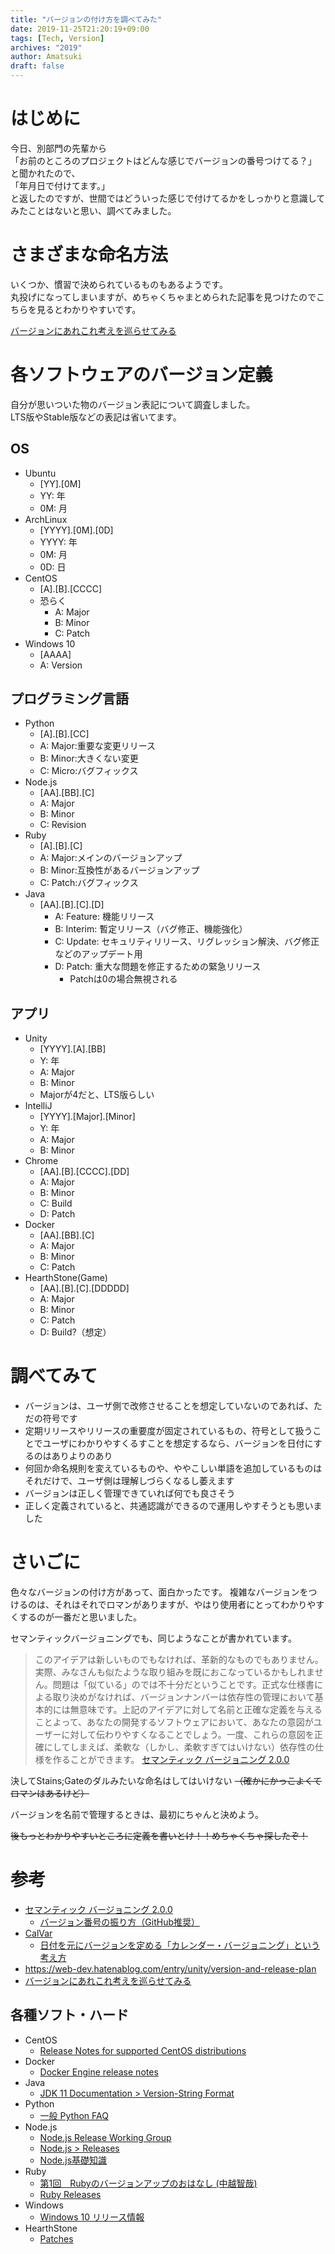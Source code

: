 ```yaml
---
title: "バージョンの付け方を調べてみた"
date: 2019-11-25T21:20:19+09:00
tags: [Tech, Version]
archives: "2019"
author: Amatsuki
draft: false
---
```

# はじめに
今日、別部門の先輩から  
「お前のところのプロジェクトはどんな感じでバージョンの番号つけてる？」  
と聞かれたので、  
「年月日で付けてます。」  
と返したのですが、世間ではどういった感じで付けてるかをしっかりと意識してみたことはないと思い、調べてみました。


# さまざまな命名方法
いくつか、慣習で決められているものもあるようです。  
丸投げになってしまいますが、めちゃくちゃまとめられた記事を見つけたのでこちらを見るとわかりやすいです。

[バージョンにあれこれ考えを巡らせてみる](https://qiita.com/t_nakayama0714/items/c312bc5edcce6c214856)

# 各ソフトウェアのバージョン定義
自分が思いついた物のバージョン表記について調査しました。  
LTS版やStable版などの表記は省いてます。

## OS
- Ubuntu
    - [YY].[0M]
    - YY: 年
    - 0M: 月
- ArchLinux
    - [YYYY].[0M].[0D]
    - YYYY: 年
    - 0M: 月
    - 0D: 日
- CentOS
    - [A].[B].[CCCC]
    - 恐らく
        - A: Major
        - B: Minor
        - C: Patch
- Windows 10
    - [AAAA]
    - A: Version
## プログラミング言語
- Python
    - [A].[B].[CC]
    - A: Major:重要な変更リリース
    - B: Minor:大きくない変更
    - C: Micro:バグフィックス
- Node.js
    - [AA].[BB].[C]
    - A: Major
    - B: Minor
    - C: Revision
- Ruby
    - [A].[B].[C]
    - A: Major:メインのバージョンアップ
    - B: Minor:互換性があるバージョンアップ
    - C: Patch:バグフィックス
- Java
    - [AA].[B].[C].[D]
        - A: Feature: 機能リリース
        - B: Interim: 暫定リリース（バグ修正、機能強化）
        - C: Update: セキュリティリリース、リグレッション解決、バグ修正などのアップデート用
        - D: Patch: 重大な問題を修正するための緊急リリース
            - Patchは0の場合無視される

## アプリ
- Unity
    - [YYYY].[A].[BB]
    - Y: 年
    - A: Major
    - B: Minor
    - Majorが4だと、LTS版らしい
- IntelliJ
    - [YYYY].[Major].[Minor]
    - Y: 年
    - A: Major
    - B: Minor
- Chrome
    - [AA].[B].[CCCC].[DD]
    - A: Major
    - B: Minor
    - C: Build
    - D: Patch
- Docker
    - [AA].[BB].[C]
    - A: Major
    - B: Minor
    - C: Patch
- HearthStone(Game)
    - [AA].[B].[C].[DDDDD]
    - A: Major
    - B: Minor
    - C: Patch
    - D: Build?（想定）

# 調べてみて
- バージョンは、ユーザ側で改修させることを想定していないのであれば、ただの符号です
- 定期リリースやリリースの重要度が固定されているもの、符号として扱うことでユーザにわかりやすくるすことを想定するなら、バージョンを日付にするのはありよりのあり
- 何回か命名規則を変えているものや、ややこしい単語を追加しているものはそれだけで、ユーザ側は理解しづらくなるし萎えます
- バージョンは正しく管理できていれば何でも良さそう
- 正しく定義されていると、共通認識ができるので運用しやすそうとも思いました


# さいごに
色々なバージョンの付け方があって、面白かったです。
複雑なバージョンをつけるのは、それはそれでロマンがありますが、やはり使用者にとってわかりやすくするのが一番だと思いました。

セマンティックバージョニングでも、同じようなことが書かれています。

>このアイデアは新しいものでもなければ、革新的なものでもありません。実際、みなさんも似たような取り組みを既におこなっているかもしれません。問題は「似ている」のでは不十分だということです。正式な仕様書による取り決めがなければ、バージョンナンバーは依存性の管理において基本的には無意味です。上記のアイデアに対して名前と正確な定義を与えることよって、あなたの開発するソフトウェアにおいて、あなたの意図がユーザーに対して伝わりやすくなることでしょう。一度、これらの意図を正確にしてしまえば、柔軟な（しかし、柔軟すぎてはいけない）依存性の仕様を作ることができます。
>[セマンティック バージョニング 2.0.0](https://semver.org/lang/ja/)

決してStains;Gateのダルみたいな命名はしてはいけない ~~（確かにかっこよくてロマンはあるけど）~~

バージョンを名前で管理するときは、最初にちゃんと決めよう。

~~後もっとわかりやすいところに定義を書いとけ！！めちゃくちゃ探したぞ！~~

# 参考
- [セマンティック バージョニング 2.0.0](https://semver.org/lang/ja/)
    - [バージョン番号の振り方（GitHub推奨）](https://web-dev.hatenablog.com/entry/etc/semantic-versioning)
- [CalVar](https://calver.org/)
    - [日付を元にバージョンを定める「カレンダー・バージョニング」という考え方](https://gigazine.net/news/20180612-calendar-versioning/)
- https://web-dev.hatenablog.com/entry/unity/version-and-release-plan
- [バージョンにあれこれ考えを巡らせてみる](https://qiita.com/t_nakayama0714/items/c312bc5edcce6c214856)

## 各種ソフト・ハード
- CentOS
    - [Release Notes for supported CentOS distributions](https://wiki.centos.org/Manuals/ReleaseNotes)
- Docker
    - [Docker Engine release notes](https://www.docker.com/blog/docker-enterprise-edition/)
- Java
    - [JDK 11 Documentation > Version-String Format](https://docs.oracle.com/en/java/javase/11/install/version-string-format.html)
- Python
    - [一般 Python FAQ](https://docs.python.org/ja/3/faq/general.html#how-does-the-python-version-numbering-scheme-work)
- Node.js
    - [Node.js Release Working Group](https://github.com/nodejs/Release)
    - [Node.js > Releases](https://nodejs.org/en/about/releases/)
    - [Node.js基礎知識](https://qiita.com/kingston/items/0f4fb02af6ddcbb9e26d)
- Ruby
    - [第1回　Rubyのバージョンアップのおはなし (中越智哉)](https://www.school.ctc-g.co.jp/columns/nakagoshi/nakagoshi01.html)
    - [Ruby Releases](https://www.ruby-lang.org/en/downloads/releases/)
- Windows
    - [Windows 10 リリース情報](https://docs.microsoft.com/ja-jp/windows/release-information/)
- HearthStone
    - [Patches](https://hearthstone.gamepedia.com/Patches)